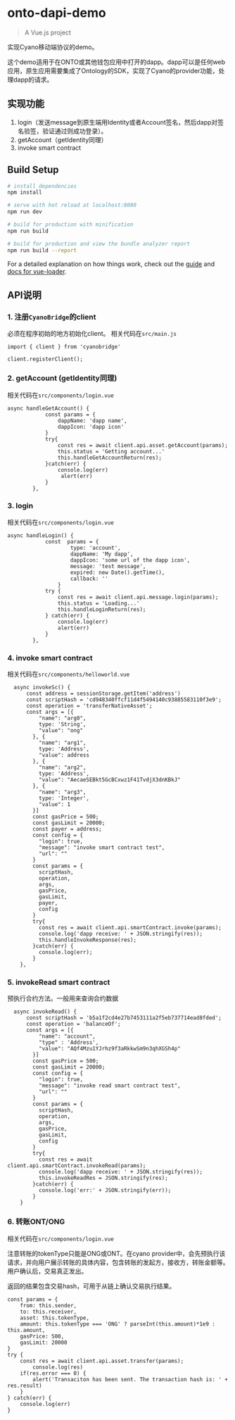 # onto-dapi-demo

> A Vue.js project

实现Cyano移动端协议的demo。

这个demo适用于在ONTO或其他钱包应用中打开的dapp。dapp可以是任何web应用，原生应用需要集成了Ontology的SDK，实现了Cyano的provider功能，处理dapp的请求。

## 实现功能

1. login（发送message到原生端用Identity或者Account签名，然后dapp对签名验签，验证通过则成功登录）。
2. getAccount（getIdentity同理）
3. invoke smart contract

## Build Setup

``` bash
# install dependencies
npm install

# serve with hot reload at localhost:8080
npm run dev

# build for production with minification
npm run build

# build for production and view the bundle analyzer report
npm run build --report
```

For a detailed explanation on how things work, check out the [guide](http://vuejs-templates.github.io/webpack/) and [docs for vue-loader](http://vuejs.github.io/vue-loader).

## API说明

### 1. 注册`CyanoBridge`的client

必须在程序初始的地方初始化client。
相关代码在`src/main.js`

```
import { client } from 'cyanobridge'

client.registerClient();
```

### 2. getAccount (getIdentity同理)

相关代码在`src/components/login.vue` 


```
async handleGetAccount() {
            const params = {
                dappName: 'dapp name',
                dappIcon: 'dapp icon'
            }
            try{
                const res = await client.api.asset.getAccount(params);
                this.status = 'Getting account...'
                this.handleGetAccountReturn(res);
            }catch(err) {
                console.log(err)
                 alert(err)
            } 
        },
```


### 3. login

相关代码在`src/components/login.vue` 
```
async handleLogin() {
            const  params = {
                    type: 'account',
                    dappName: 'My dapp',
                    dappIcon: 'some url of the dapp icon',
                    message: 'test message',
                    expired: new Date().getTime(),
                    callback: ''
                }
            try {
                const res = await client.api.message.login(params);
                this.status = 'Loading...'
                this.handleLoginReturn(res);
            } catch(err) {
                console.log(err)
                alert(err)
            }
        },
```


### 4. invoke smart contract

相关代码在`src/components/helloworld.vue` 

```
  async invokeSc() {
      const address = sessionStorage.getItem('address')
      const scriptHash = 'cd948340ffcf11d4f5494140c93885583110f3e9';
      const operation = 'transferNativeAsset';
      const args = [{
          "name": "arg0",
          type: 'String',
          "value": "ong"
        }, {
          "name": "arg1",
          type: 'Address',
          "value": address
        }, {
          "name": "arg2",
          type: 'Address',
          "value": "AecaeSEBkt5GcBCxwz1F41TvdjX3dnKBkJ"
        }, {
          "name": "arg3",
          type: 'Integer',
          "value": 1
        }]
        const gasPrice = 500;
        const gasLimit = 20000;
        const payer = address;
        const config = {
          "login": true,
          "message": "invoke smart contract test",
          "url": ""
        }
        const params = {
          scriptHash,
          operation,
          args,
          gasPrice,
          gasLimit,
          payer,
          config
        }
        try{
          const res = await client.api.smartContract.invoke(params);
          console.log('dapp receive: ' + JSON.stringify(res));
          this.handleInvokeResponse(res);
        }catch(err) {
          console.log(err);
        }
    },
```
### 5. invokeRead smart contract

预执行合约方法。一般用来查询合约数据

```
  async invokeRead() {
      const scriptHash = 'b5a1f2cd4e27b7453111a2f5eb737714ead8fded';
      const operation = 'balanceOf';
      const args = [{
          "name": "account",
          "type" : 'Address',
          "value": "AQf4Mzu1YJrhz9f3aRkkwSm9n3qhXGSh4p"
        }]
        const gasPrice = 500;
        const gasLimit = 20000;
        const config = {
          "login": true,
          "message": "invoke read smart contract test",
          "url": ""
        }
        const params = {
          scriptHash,
          operation,
          args,
          gasPrice,
          gasLimit,
          config
        }
        try{
          const res = await client.api.smartContract.invokeRead(params);
          console.log('dapp receive: ' + JSON.stringify(res));
          this.invokeReadRes = JSON.stringify(res);
        }catch(err) {
          console.log('err:' + JSON.stringify(err));
        }
    }
```



### 6. 转账ONT/ONG 

相关代码在`src/components/login.vue` 

注意转账的tokenType只能是ONG或ONT。在cyano provider中，会先预执行该请求，并向用户展示转账的具体内容，包含转账的发起方，接收方，转账金额等。用户确认后，交易真正发出。

返回的结果包含交易hash，可用于从链上确认交易执行结果。

```
const params = {
    from: this.sender,
    to: this.receiver,
    asset: this.tokenType,
    amount: this.tokenType === 'ONG' ? parseInt(this.amount)*1e9 : this.amount,
    gasPrice: 500,
    gasLimit: 20000
}
try {
    const res = await client.api.asset.transfer(params);
        console.log(res)
    if(res.error === 0) {
        alert('Transaciton has been sent. The transaction hash is: ' + res.result)
    }
} catch(err) {
    console.log(err)
}
```







